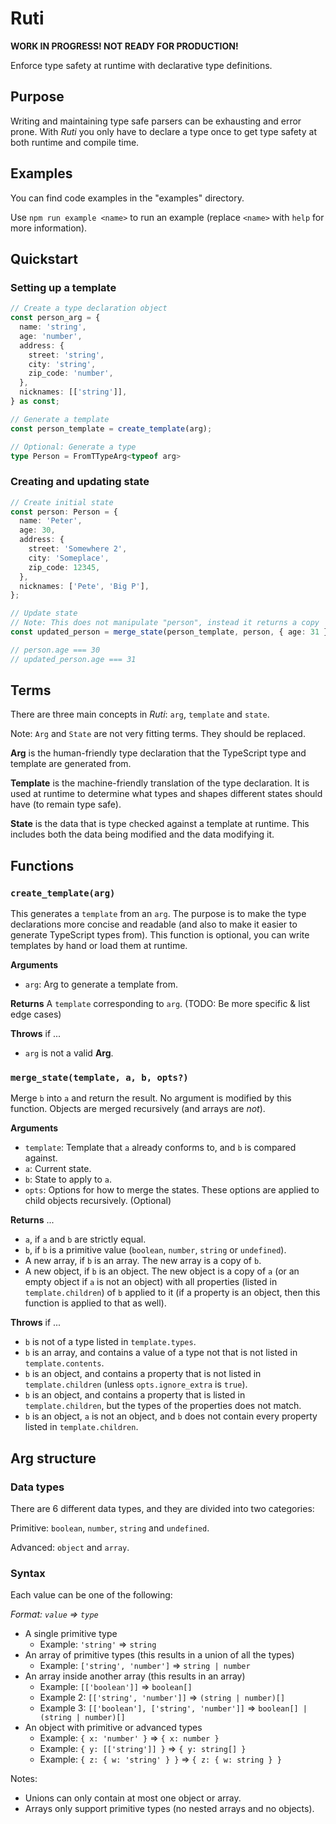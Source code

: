 # Ruti

**WORK IN PROGRESS! NOT READY FOR PRODUCTION!**

Enforce type safety at runtime with declarative type definitions.

## Purpose

Writing and maintaining type safe parsers can be exhausting and error prone. With *Ruti* you only have to declare a type once to get type safety at both runtime and compile time.

## Examples

You can find code examples in the "examples" directory.

Use ``npm run example <name>`` to run an example (replace ``<name>`` with ``help`` for more information).

## Quickstart

### Setting up a template

```ts
// Create a type declaration object
const person_arg = {
  name: 'string',
  age: 'number',
  address: {
    street: 'string',
    city: 'string',
    zip_code: 'number',
  },
  nicknames: [['string']],
} as const;

// Generate a template
const person_template = create_template(arg);

// Optional: Generate a type
type Person = FromTTypeArg<typeof arg>
```

### Creating and updating state

```ts
// Create initial state
const person: Person = {
  name: 'Peter',
  age: 30,
  address: {
    street: 'Somewhere 2',
    city: 'Someplace',
    zip_code: 12345,
  },
  nicknames: ['Pete', 'Big P'],
};

// Update state
// Note: This does not manipulate "person", instead it returns a copy
const updated_person = merge_state(person_template, person, { age: 31 });

// person.age === 30
// updated_person.age === 31
```

## Terms

There are three main concepts in *Ruti*: ``arg``, ``template`` and ``state``.

Note: ``Arg`` and ``State`` are not very fitting terms. They should be replaced.

**Arg** is the human-friendly type declaration that the TypeScript type and template are generated from.

**Template** is the machine-friendly translation of the type declaration. It is used at runtime to determine what types and shapes different states should have (to remain type safe).

**State** is the data that is type checked against a template at runtime. This includes both the data being modified and the data modifying it.

## Functions

### ``create_template(arg)``

This generates a ``template`` from an ``arg``. The purpose is to make the type declarations more concise and readable (and also to make it easier to generate TypeScript types from). This function is optional, you can write templates by hand or load them at runtime.

**Arguments**

* ``arg``: Arg to generate a template from.

**Returns** A ``template`` corresponding to ``arg``. (TODO: Be more specific & list edge cases)

**Throws** if ...

* ``arg`` is not a valid **Arg**.

### ``merge_state(template, a, b, opts?)``

Merge ``b`` into ``a`` and return the result. No argument is modified by this function. Objects are merged recursively (and arrays are *not*).

**Arguments**

* ``template``: Template that ``a`` already conforms to, and ``b`` is compared against.
* ``a``: Current state.
* ``b``: State to apply to ``a``.
* ``opts``: Options for how to merge the states. These options are applied to child objects recursively. (Optional)

**Returns** ...

* ``a``, if ``a`` and ``b`` are strictly equal.
* ``b``, if ``b`` is a primitive value (``boolean``, ``number``, ``string`` or ``undefined``).
* A new array, if ``b`` is an array. The new array is a copy of ``b``.
* A new object, if ``b`` is an object. The new object is a copy of ``a`` (or an empty object if ``a`` is not an object) with all properties (listed in ``template.children``) of ``b`` applied to it (if a property is an object, then this function is applied to that as well).

**Throws** if ...

* ``b`` is not of a type listed in ``template.types``.
* ``b`` is an array, and contains a value of a type not that is not listed in ``template.contents``.
* ``b`` is an object, and contains a property that is not listed in ``template.children`` (unless ``opts.ignore_extra`` is ``true``).
* ``b`` is an object, and contains a property that is listed in ``template.children``, but the types of the properties does not match.
* ``b`` is an object, ``a`` is not an object, and ``b`` does not contain every property listed in ``template.children``.

## Arg structure

### Data types

There are 6 different data types, and they are divided into two categories:

Primitive: ``boolean``, ``number``, ``string`` and ``undefined``.

Advanced: ``object`` and ``array``.

### Syntax

Each value can be one of the following:

*Format: ``value`` => ``type``*

* A single primitive type
  - Example: ``'string'`` => ``string``
* An array of primitive types (this results in a union of all the types)
  - Example: ``['string', 'number']`` => ``string | number``
* An array inside another array (this results in an array)
  - Example: ``[['boolean']]`` => ``boolean[]``
  - Example 2: ``[['string', 'number']]`` => ``(string | number)[]``
  - Example 3: ``[['boolean'], ['string', 'number']]`` => ``boolean[] | (string | number)[]``
* An object with primitive or advanced types
  - Example: ``{ x: 'number' }`` => ``{ x: number }``
  - Example: ``{ y: [['string']] }`` => ``{ y: string[] }``
  - Example: ``{ z: { w: 'string' } }`` => ``{ z: { w: string } }``

Notes:
* Unions can only contain at most one object or array.
* Arrays only support primitive types (no nested arrays and no objects).
